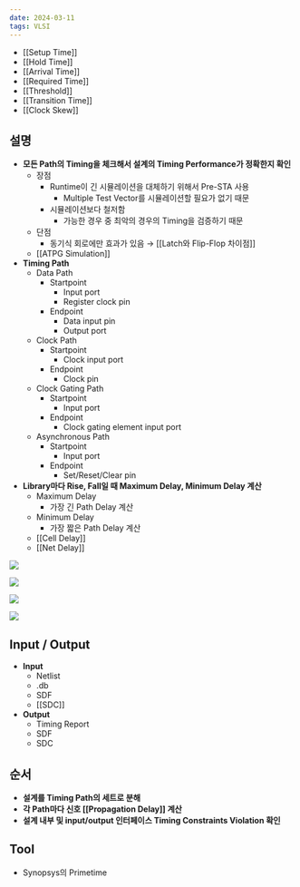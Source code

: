 ```yaml
---
date: 2024-03-11
tags: VLSI
---
```


- [[Setup Time]]
- [[Hold Time]]
- [[Arrival Time]]
- [[Required Time]]
- [[Threshold]]
- [[Transition Time]]
- [[Clock Skew]]

## 설명

- **모든 Path의 Timing을 체크해서 설계의 Timing Performance가 정확한지 확인**
	- 장점
		- Runtime이 긴 시뮬레이션을 대체하기 위해서 Pre-STA 사용
			- Multiple Test Vector를 시뮬레이션할 필요가 없기 때문
		- 시뮬레이션보다 철저함
			- 가능한 경우 중 최악의 경우의 Timing을 검증하기 때문
	- 단점
		- 동기식 회로에만 효과가 있음 → [[Latch와 Flip-Flop 차이점]]
	- [[ATPG Simulation]]
- **Timing Path**
	- Data Path
		- Startpoint
			- Input port
			- Register clock pin
		- Endpoint
			- Data input pin
			- Output port
	- Clock Path
		- Startpoint
			- Clock input port
		- Endpoint
			- Clock pin
	- Clock Gating Path
		- Startpoint
			- Input port
		- Endpoint
			- Clock gating element input port
	- Asynchronous Path
		- Startpoint
			- Input port
		- Endpoint
			- Set/Reset/Clear pin
- **Library마다 Rise, Fall일 때 Maximum Delay, Minimum Delay 계산**
	- Maximum Delay
		- 가장 긴 Path Delay 계산
	- Minimum Delay
		- 가장 짧은 Path Delay 계산
	- [[Cell Delay]]
	- [[Net Delay]]

![](https://blogger.googleusercontent.com/img/b/R29vZ2xl/AVvXsEgU1icIHqog0FgtZ6lMoq_BUOC53xQjb8H9JABsoXLDzXWd3ztmRLgQfXVrpBm5n-VLjT8bFgXsIqARvV0bci1gyrG6jRJSYF2L6tB5n5n5p8GO5vkuG38KkmhsmnlBvP53Yz0cBAbxebg/s1600/timing-path1.bmp)

![](https://blogger.googleusercontent.com/img/b/R29vZ2xl/AVvXsEgp79lKmeILe6QMnVxv8nT_KNC5b0-bk-DY7F19Jglu_SkYf-4MvpY3V1C43SS0MVSDkP67PP-P1_lx9LEK3TBKPAkJKFhNapySKjtKYiPDJfDlCgfxoOXBnwldsq2P4_Qt0yWKqHkqWqQ/s1600/clock-path.bmp)

![](https://blogger.googleusercontent.com/img/b/R29vZ2xl/AVvXsEhojwb9vxEDZAMU-jIiYi8Gy_egjckb0kpEggKpxxgY4D9pRUSz3YcF3js3ebv_9bkdrAyruunGkxbym4mcCr8VpzsOElsAX3Yn0xyAbYCCu4QwLDJyo-Uk26SU35p2f_u9Y1aDAZ9gEYs/s1600/clock-gating+path.bmp)

![](https://blogger.googleusercontent.com/img/b/R29vZ2xl/AVvXsEh6W1nDVyRODG5nH7LTSfFv-mJiG7ijOEkOG_5Od_2-8gLD6BUAjLQMlMpL9FC9CRk0DNqDTgbnFxRgT4SbU0XLKYT3KyAEvoNKpVQ88uzD1g7oExq5fa8z9DWRE-SbwuWzhQMYi-vD8Dg/s1600/Asynchronous-path.bmp)



## Input / Output

- **Input**
	- Netlist
	- .db
	- SDF
	- [[SDC]]
- **Output**
	- Timing Report
	- SDF
	- SDC



## 순서

- **설계를 Timing Path의 세트로 분해**
- **각 Path마다 신호 [[Propagation Delay]] 계산**
- **설계 내부 및 input/output 인터페이스 Timing Constraints Violation 확인**



## Tool

- Synopsys의 Primetime